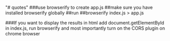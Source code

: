 "# quotes" 
###use browserify to create app.js 
##make sure you have installed browserify globally
##run 
##browserify index.js > app.js

###If you want to display the results in html add document.getElementById in index.js, run browserify 
and most importantly turn on the CORS plugin on chrome browser
